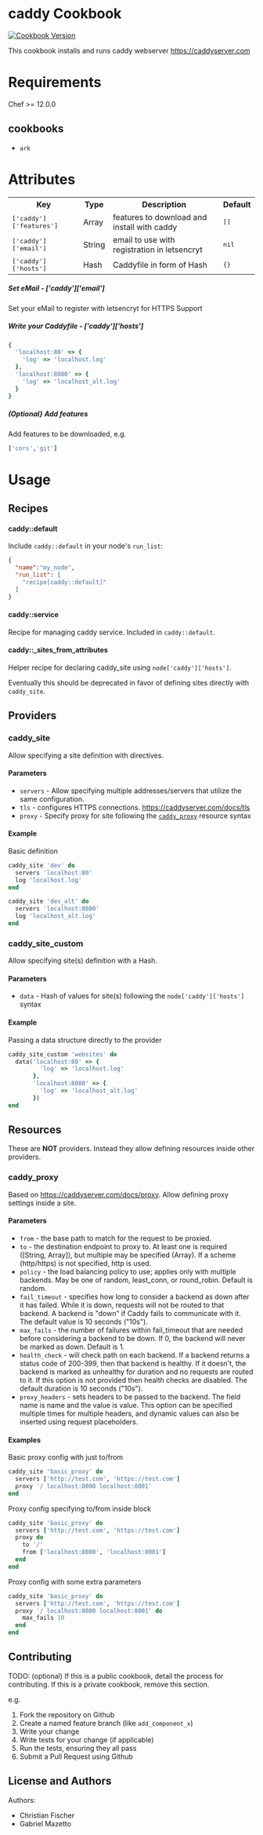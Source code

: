 # caddy Cookbook
[![Cookbook Version](https://img.shields.io/cookbook/v/caddy.svg)](https://supermarket.chef.io/cookbooks/caddy)

This cookbook installs and runs caddy webserver https://caddyserver.com

# Requirements

Chef >= 12.0.0

## cookbooks
- `ark`

# Attributes
<table>
  <tr>
    <th>Key</th>
    <th>Type</th>
    <th>Description</th>
    <th>Default</th>
  </tr>
  <tr>
    <td><tt>['caddy']['features']</tt></td>
    <td>Array</td>
    <td>features to download and install with caddy</td>
    <td><tt>[]</tt></td>
  </tr>
  <tr>
    <td><tt>['caddy']['email']</tt></td>
    <td>String</td>
    <td>email to use with registration in letsencryt</td>
    <td><tt>nil</tt></td>
  </tr>
  <tr>
    <td><tt>['caddy']['hosts']</tt></td>
    <td>Hash</td>
    <td>Caddyfile in form of Hash</td>
    <td><tt>{}</tt></td>
  </tr>
</table>

##### Set eMail - ['caddy']['email']
Set your eMail to register with letsencryt for HTTPS Support

##### Write your Caddyfile - ['caddy']['hosts']
```ruby
{
  'localhost:80' => {
    'log' => 'localhost.log'
  },
  'localhost:8080' => {
    'log' => 'localhost_alt.log'
  }
}
```

##### (Optional} Add features
Add features to be downloaded, e.g.
```ruby
['cors','git']
```

# Usage
## Recipes
#### caddy::default
Include `caddy::default` in your node's `run_list`:

```json
{
  "name":"my_node",
  "run_list": [
    "recipe[caddy::default]"
  ]
}
```

#### caddy::service
Recipe for managing caddy service.  Included in `caddy::default`.

#### caddy::\_sites_from_attributes
Helper recipe for declaring caddy_site using `node['caddy']['hosts']`.

Eventually this should be deprecated in favor of defining sites directly with `caddy_site`.

## Providers
### caddy_site
Allow specifying a site definition with directives.

#### Parameters
* `servers` - Allow specifying multiple addresses/servers that utilize the same configuration.
* `tls` - configures HTTPS connections. https://caddyserver.com/docs/tls
* `proxy` - Specify proxy for site following the [`caddy_proxy`](#caddy_proxy) resource syntax

#### Example
Basic definition
```ruby
caddy_site 'dev' do
  servers 'localhost:80'
  log 'localhost.log'
end

caddy_site 'dev_alt' do
  servers 'localhost:8080'
  log 'localhost_alt.log'
end
```

### caddy_site_custom
Allow specifying site(s) definition with a Hash.

#### Parameters
* `data` - Hash of values for site(s) following the `node['caddy']['hosts']` syntax

#### Example

Passing a data structure directly to the provider
```ruby
caddy_site_custom 'websites' do
  data('localhost:80' => {
         'log' => 'localhost.log'
       },
       'localhost:8080' => {
         'log' => 'localhost_alt.log'
       })
end
```

## Resources
These are **NOT** providers.  Instead they allow defining resources inside other providers.

### caddy_proxy
Based on https://caddyserver.com/docs/proxy.  Allow defining proxy settings inside a site.

#### Parameters
* `from` - the base path to match for the request to be proxied.
* `to` - the destination endpoint to proxy to. At least one is required ([String, Array]), but multiple may be specified (Array). If a scheme (http/https) is not specified, http is used.
* `policy` - the load balancing policy to use; applies only with multiple backends. May be one of random, least_conn, or round_robin. Default is random.
* `fail_timeout` - specifies how long to consider a backend as down after it has failed. While it is down, requests will not be routed to that backend. A backend is "down" if Caddy fails to communicate with it. The default value is 10 seconds ("10s").
* `max_fails` - the number of failures within fail_timeout that are needed before considering a backend to be down. If 0, the backend will never be marked as down. Default is 1.
* `health_check` - will check path on each backend. If a backend returns a status code of 200-399, then that backend is healthy. If it doesn't, the backend is marked as unhealthy for duration and no requests are routed to it. If this option is not provided then health checks are disabled. The default duration is 10 seconds ("10s").
* `proxy_headers` - sets headers to be passed to the backend. The field name is name and the value is value. This option can be specified multiple times for multiple headers, and dynamic values can also be inserted using request placeholders.

#### Examples
Basic proxy config with just to/from
```ruby
caddy_site 'basic_proxy' do
  servers ['http://test.com', 'https://test.com']
  proxy '/ localhost:8000 localhost:8001'
end
```

Proxy config specifying to/from inside block
```ruby
caddy_site 'basic_proxy' do
  servers ['http://test.com', 'https://test.com']
  proxy do
    to '/'
    from ['localhost:8000', 'localhost:8001']
  end
end
```

Proxy config with some extra parameters
```ruby
caddy_site 'basic_proxy' do
  servers ['http://test.com', 'https://test.com']
  proxy '/ localhost:8000 localhost:8001' do
    max_fails 10
  end
end
```

Contributing
------------
TODO: (optional) If this is a public cookbook, detail the process for contributing. If this is a private cookbook, remove this section.

e.g.
1. Fork the repository on Github
2. Create a named feature branch (like `add_component_x`)
3. Write your change
4. Write tests for your change (if applicable)
5. Run the tests, ensuring they all pass
6. Submit a Pull Request using Github

License and Authors
-------------------

Authors:
- Christian Fischer
- Gabriel Mazetto
